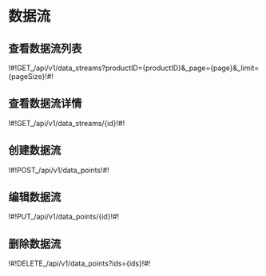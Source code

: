 # 数据流

## 查看数据流列表

!#!GET_/api/v1/data_streams?productID={productID}&_page={page}&_limit={pageSize}!#!




## 查看数据流详情

!#!GET_/api/v1/data_streams/{id}!#!




## 创建数据流

!#!POST_/api/v1/data_points!#!




## 编辑数据流

!#!PUT_/api/v1/data_points/{id}!#!




## 删除数据流

!#!DELETE_/api/v1/data_points?ids={ids}!#!




